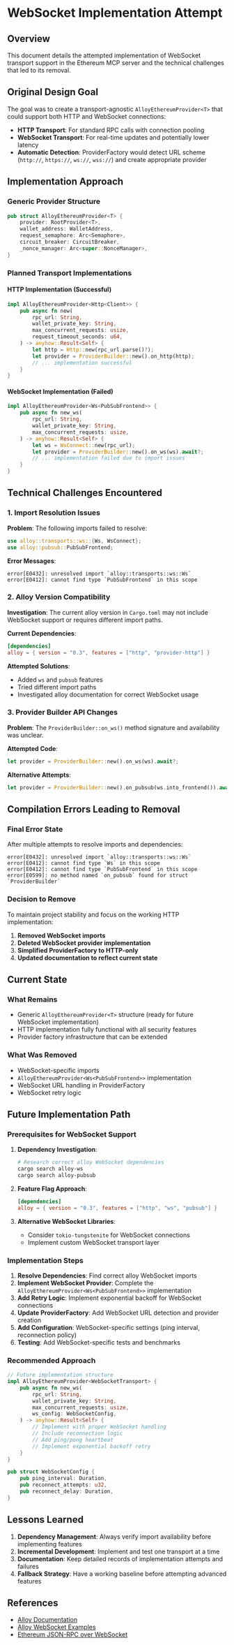# WebSocket Implementation Attempt

## Overview

This document details the attempted implementation of WebSocket transport support in the Ethereum MCP server and the technical challenges that led to its removal.

## Original Design Goal

The goal was to create a transport-agnostic `AlloyEthereumProvider<T>` that could support both HTTP and WebSocket connections:

- **HTTP Transport**: For standard RPC calls with connection pooling
- **WebSocket Transport**: For real-time updates and potentially lower latency
- **Automatic Detection**: ProviderFactory would detect URL scheme (`http://`, `https://`, `ws://`, `wss://`) and create appropriate provider

## Implementation Approach

### Generic Provider Structure

```rust
pub struct AlloyEthereumProvider<T> {
    provider: RootProvider<T>,
    wallet_address: WalletAddress,
    request_semaphore: Arc<Semaphore>,
    circuit_breaker: CircuitBreaker,
    _nonce_manager: Arc<super::NonceManager>,
}
```

### Planned Transport Implementations

#### HTTP Implementation (Successful)
```rust
impl AlloyEthereumProvider<Http<Client>> {
    pub async fn new(
        rpc_url: String,
        wallet_private_key: String,
        max_concurrent_requests: usize,
        request_timeout_seconds: u64,
    ) -> anyhow::Result<Self> {
        let http = Http::new(rpc_url.parse()?);
        let provider = ProviderBuilder::new().on_http(http);
        // ... implementation successful
    }
}
```

#### WebSocket Implementation (Failed)
```rust
impl AlloyEthereumProvider<Ws<PubSubFrontend>> {
    pub async fn new_ws(
        rpc_url: String,
        wallet_private_key: String,
        max_concurrent_requests: usize,
    ) -> anyhow::Result<Self> {
        let ws = WsConnect::new(rpc_url);
        let provider = ProviderBuilder::new().on_ws(ws).await?;
        // ... implementation failed due to import issues
    }
}
```

## Technical Challenges Encountered

### 1. Import Resolution Issues

**Problem**: The following imports failed to resolve:
```rust
use alloy::transports::ws::{Ws, WsConnect};
use alloy::pubsub::PubSubFrontend;
```

**Error Messages**:
```
error[E0432]: unresolved import `alloy::transports::ws::Ws`
error[E0412]: cannot find type `PubSubFrontend` in this scope
```

### 2. Alloy Version Compatibility

**Investigation**: The current alloy version in `Cargo.toml` may not include WebSocket support or requires different import paths.

**Current Dependencies**:
```toml
[dependencies]
alloy = { version = "0.3", features = ["http", "provider-http"] }
```

**Attempted Solutions**:
- Added `ws` and `pubsub` features
- Tried different import paths
- Investigated alloy documentation for correct WebSocket usage

### 3. Provider Builder API Changes

**Problem**: The `ProviderBuilder::on_ws()` method signature and availability was unclear.

**Attempted Code**:
```rust
let provider = ProviderBuilder::new().on_ws(ws).await?;
```

**Alternative Attempts**:
```rust
let provider = ProviderBuilder::new().on_pubsub(ws.into_frontend()).await?;
```

## Compilation Errors Leading to Removal

### Final Error State

After multiple attempts to resolve imports and dependencies:

```
error[E0432]: unresolved import `alloy::transports::ws::Ws`
error[E0412]: cannot find type `Ws` in this scope
error[E0412]: cannot find type `PubSubFrontend` in this scope
error[E0599]: no method named `on_pubsub` found for struct `ProviderBuilder`
```

### Decision to Remove

To maintain project stability and focus on the working HTTP implementation:

1. **Removed WebSocket imports**
2. **Deleted WebSocket provider implementation**
3. **Simplified ProviderFactory to HTTP-only**
4. **Updated documentation to reflect current state**

## Current State

### What Remains
- Generic `AlloyEthereumProvider<T>` structure (ready for future WebSocket implementation)
- HTTP implementation fully functional with all security features
- Provider factory infrastructure that can be extended

### What Was Removed
- WebSocket-specific imports
- `AlloyEthereumProvider<Ws<PubSubFrontend>>` implementation
- WebSocket URL handling in ProviderFactory
- WebSocket retry logic

## Future Implementation Path

### Prerequisites for WebSocket Support

1. **Dependency Investigation**:
   ```bash
   # Research correct alloy WebSocket dependencies
   cargo search alloy-ws
   cargo search alloy-pubsub
   ```

2. **Feature Flag Approach**:
   ```toml
   [dependencies]
   alloy = { version = "0.3", features = ["http", "ws", "pubsub"] }
   ```

3. **Alternative WebSocket Libraries**:
   - Consider `tokio-tungstenite` for WebSocket connections
   - Implement custom WebSocket transport layer

### Implementation Steps

1. **Resolve Dependencies**: Find correct alloy WebSocket imports
2. **Implement WebSocket Provider**: Complete the `AlloyEthereumProvider<Ws<PubSubFrontend>>` implementation
3. **Add Retry Logic**: Implement exponential backoff for WebSocket connections
4. **Update ProviderFactory**: Add WebSocket URL detection and provider creation
5. **Add Configuration**: WebSocket-specific settings (ping interval, reconnection policy)
6. **Testing**: Add WebSocket-specific tests and benchmarks

### Recommended Approach

```rust
// Future implementation structure
impl AlloyEthereumProvider<WebSocketTransport> {
    pub async fn new_ws(
        rpc_url: String,
        wallet_private_key: String,
        max_concurrent_requests: usize,
        ws_config: WebSocketConfig,
    ) -> anyhow::Result<Self> {
        // Implement with proper WebSocket handling
        // Include reconnection logic
        // Add ping/pong heartbeat
        // Implement exponential backoff retry
    }
}

pub struct WebSocketConfig {
    pub ping_interval: Duration,
    pub reconnect_attempts: u32,
    pub reconnect_delay: Duration,
}
```

## Lessons Learned

1. **Dependency Management**: Always verify import availability before implementing features
2. **Incremental Development**: Implement and test one transport at a time
3. **Documentation**: Keep detailed records of implementation attempts and failures
4. **Fallback Strategy**: Have a working baseline before attempting advanced features

## References

- [Alloy Documentation](https://alloy.rs/)
- [Alloy WebSocket Examples](https://github.com/alloy-rs/alloy/tree/main/examples)
- [Ethereum JSON-RPC over WebSocket](https://ethereum.org/en/developers/docs/apis/json-rpc/#websocket)
